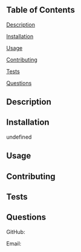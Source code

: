 # 
    
## Table of Contents
    
[Description](#description)
    
[Installation](#installation)
    
[Usage](#usage)
    
[Contributing](#contributing)
    
[Tests](#tests)
    
[Questions](#questions)
    
## Description
    
 
    
## Installation
    
 undefined
    
## Usage
    
 
    
## Contributing
    
 
    
## Tests
    
 
    
## Questions
    
GitHub: 
    
Email: 
    